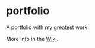 # portfolio
A portfolio with my greatest work. 

More info in the [Wiki](https://github.com/16wibe/portfolio/wiki/Portfolio).
